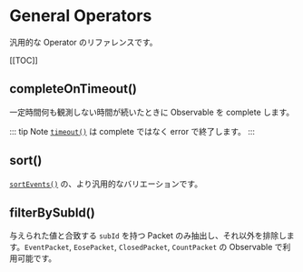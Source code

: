 # General Operators

汎用的な Operator のリファレンスです。

[[TOC]]

## completeOnTimeout()

一定時間何も観測しない時間が続いたときに Observable を complete します。

::: tip Note
[`timeout()`](https://rxjs.dev/api/operators/timeout) は complete ではなく error で終了します。
:::

## sort()

[`sortEvents()`](./event-packet-operators.html#sortevents) の、より汎用的なバリエーションです。

## filterBySubId()

与えられた値と合致する `subId` を持つ Packet のみ抽出し、それ以外を排除します。`EventPacket`, `EosePacket`, `ClosedPacket`, `CountPacket` の Observable で利用可能です。

